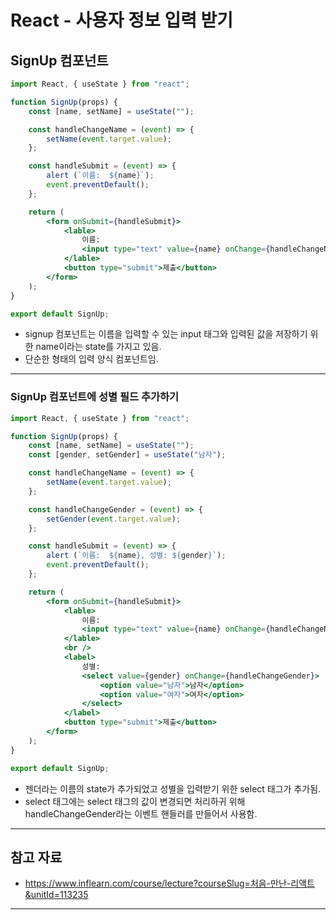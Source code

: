 # React - 사용자 정보 입력 받기

## SignUp 컴포넌트

```jsx
import React, { useState } from "react";

function SignUp(props) {
    const [name, setName] = useState("");

    const handleChangeName = (event) => {
        setName(event.target.value);
    };

    const handleSubmit = (event) => {
        alert (`이름:  ${name}`);
        event.preventDefault();
    };

    return (
        <form onSubmit={handleSubmit}>
            <lable>
                이름:
                <input type="text" value={name} onChange={handleChangeName} />
            </lable>
            <button type="submit">제출</button>
        </form>
    );
}

export default SignUp;
```

- signup 컴포넌트는 이름을 입력할 수 있는 input 태그와 입력된 값을 저장하기 위한 name이라는 state를 가지고 있음.
- 단순한 형태의 입력 양식 컴포넌트임.

------

### SignUp 컴포넌트에 성별 필드 추가하기

```jsx
import React, { useState } from "react";

function SignUp(props) {
    const [name, setName] = useState("");
    const [gender, setGender] = useState("남자");

    const handleChangeName = (event) => {
        setName(event.target.value);
    };

    const handleChangeGender = (event) => {
        setGender(event.target.value);
    };

    const handleSubmit = (event) => {
        alert (`이름:  ${name}, 성별: ${gender}`);
        event.preventDefault();
    };

    return (
        <form onSubmit={handleSubmit}>
            <lable>
                이름:
                <input type="text" value={name} onChange={handleChangeName} />
            </lable>
            <br />
            <label>
                성별:
                <select value={gender} onChange={handleChangeGender}>
                    <option value="남자">남자</option>
                    <option value="여자">여자</option>
                </select>
            </label>
            <button type="submit">제출</button>
        </form>
    );
}

export default SignUp;
```

- 젠더라는 이름의 state가 추가되었고 성별을 입력받기 위한 select 태그가 추가됨.
- select 태그에는 select 태그의 값이 변경되면 처리하귀 위해 handleChangeGender라는 이벤트 핸들러를 만들어서 사용함.

------

## 참고 자료

- https://www.inflearn.com/course/lecture?courseSlug=처음-만난-리액트&unitId=113235

------
